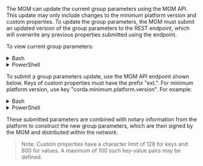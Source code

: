 The MGM can update the current group parameters using the MGM API. This update may only include changes to the minimum platform version and custom properties. To update the group parameters, the MGM must submit an updated version of the group parameters to the REST endpoint, which will overwrite any previous properties submitted using the endpoint.

To view current group parameters:

<details>
<summary>Bash</summary>

```bash
curl --insecure -u admin:admin -X GET $API_URL/members/$HOLDING_ID/group-parameters
```
</details>

<details>
<summary>PowerShell</summary>

```PowerShell
 Invoke-RestMethod -SkipCertificateCheck  -Headers @{Authorization=("Basic {0}" -f $AUTH_INFO)} -Uri "$API_URL/membership/$HOLDING_ID/group-parameters" | ConvertTo-Json -Depth 4
```
</details>

To submit a group parameters update, use the MGM API endpoint shown below. Keys of custom properties must have the prefix "ext.". For minimum platform version, use key "corda.minimum.platform.version". For example:

<details>
<summary>Bash</summary>

```bash
export GROUP_PARAMS_UPDATE='{"newGroupParameters":{"corda.minimum.platform.version": "50000", "ext.group.key.0": "value0", "ext.group.key.1": "value1"}}'
curl --insecure -u admin:admin -d "GROUP_PARAMS_UPDATE" $API_URL/mgm/$HOLDING_ID/group-parameters
```
</details>
<details>
<summary>PowerShell</summary>

```PowerShell
GROUP_PARAMS_UPDATE = @{
  'corda.minimum.platform.version' = "50000"
  'ext.group.key.0' = "value0"
  'ext.group.key.1' = "value1"
}
$GROUP_PARAMS_UPDATE_RESPONSE = Invoke-RestMethod -SkipCertificateCheck  -Headers @{Authorization=("Basic {0}" -f $AUTH_INFO)} -Method Post -Uri "$API_URL/mgm/$HOLDING_ID/group-parameters" -Body (ConvertTo-Json -Depth 4 @{
    newGroupParameters = $GROUP_PARAMS_UPDATE
})
$GROUP_PARAMS_UPDATE_RESPONSE.parameters
```
</details>

These submitted parameters are combined with notary information from the platform to construct the new group parameters, which are then signed by the MGM and distributed within the network.

> Note: Custom properties have a character limit of 128 for keys and 800 for values. A maximum of 100 such key-value pairs may be defined.
